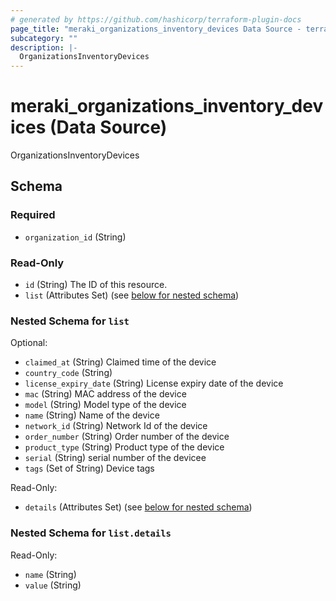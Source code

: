 ```yaml
---
# generated by https://github.com/hashicorp/terraform-plugin-docs
page_title: "meraki_organizations_inventory_devices Data Source - terraform-provider-meraki"
subcategory: ""
description: |-
  OrganizationsInventoryDevices
---
```


# meraki_organizations_inventory_devices (Data Source)

OrganizationsInventoryDevices



<!-- schema generated by tfplugindocs -->
## Schema

### Required

- `organization_id` (String)

### Read-Only

- `id` (String) The ID of this resource.
- `list` (Attributes Set) (see [below for nested schema](#nestedatt--list))

<a id="nestedatt--list"></a>
### Nested Schema for `list`

Optional:

- `claimed_at` (String) Claimed time of the device
- `country_code` (String)
- `license_expiry_date` (String) License expiry date of the device
- `mac` (String) MAC address of the device
- `model` (String) Model type of the device
- `name` (String) Name of the device
- `network_id` (String) Network Id of the device
- `order_number` (String) Order number of the device
- `product_type` (String) Product type of the device
- `serial` (String) serial number of the devicee
- `tags` (Set of String) Device tags

Read-Only:

- `details` (Attributes Set) (see [below for nested schema](#nestedatt--list--details))

<a id="nestedatt--list--details"></a>
### Nested Schema for `list.details`

Read-Only:

- `name` (String)
- `value` (String)
